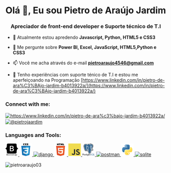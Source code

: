 <h1 align="center">Olá 👋, Eu sou Pietro de Araújo Jardim</h1>
<h3 align="center">Apreciador de front-end developer e Suporte técnico de T.I</h3>

- 🌱 Atualmente estou apredendo **Javascript, Python, HTML5 e CSS3**

- 💬 Me pergunte sobre **Power BI, Excel, JavaScript, HTML5,Python e CSS3**

- 📫 Você me acha através do e-mail **pietroaraujo4546@gmail.com**

- 📄 Tenho experiências com suporte ténico de T.I e estou me aperfeiçoando na Programação [https://www.linkedin.com/in/pietro-de-ara%C3%BAjo-jardim-b4013922a/](https://www.linkedin.com/in/pietro-de-ara%C3%BAjo-jardim-b4013922a/)

<h3 align="left">Connect with me:</h3>
<p align="left">
<a href="https://linkedin.com/in/https://www.linkedin.com/in/pietro-de-ara%c3%bajo-jardim-b4013922a/" target="blank"><img align="center" src="https://raw.githubusercontent.com/rahuldkjain/github-profile-readme-generator/master/src/images/icons/Social/linked-in-alt.svg" alt="https://www.linkedin.com/in/pietro-de-ara%c3%bajo-jardim-b4013922a/" height="30" width="40" /></a>
<a href="https://instagram.com/@pietrojaardim" target="blank"><img align="center" src="https://raw.githubusercontent.com/rahuldkjain/github-profile-readme-generator/master/src/images/icons/Social/instagram.svg" alt="@pietrojaardim" height="30" width="40" /></a>
</p>

<h3 align="left">Languages and Tools:</h3>
<p align="left"> <a href="https://getbootstrap.com" target="_blank" rel="noreferrer"> <img src="https://raw.githubusercontent.com/devicons/devicon/master/icons/bootstrap/bootstrap-plain-wordmark.svg" alt="bootstrap" width="40" height="40"/> </a> <a href="https://www.w3schools.com/css/" target="_blank" rel="noreferrer"> <img src="https://raw.githubusercontent.com/devicons/devicon/master/icons/css3/css3-original-wordmark.svg" alt="css3" width="40" height="40"/> </a> <a href="https://www.djangoproject.com/" target="_blank" rel="noreferrer"> <img src="https://cdn.worldvectorlogo.com/logos/django.svg" alt="django" width="40" height="40"/> </a> <a href="https://www.w3.org/html/" target="_blank" rel="noreferrer"> <img src="https://raw.githubusercontent.com/devicons/devicon/master/icons/html5/html5-original-wordmark.svg" alt="html5" width="40" height="40"/> </a> <a href="https://developer.mozilla.org/en-US/docs/Web/JavaScript" target="_blank" rel="noreferrer"> <img src="https://raw.githubusercontent.com/devicons/devicon/master/icons/javascript/javascript-original.svg" alt="javascript" width="40" height="40"/> </a> <a href="https://www.postgresql.org" target="_blank" rel="noreferrer"> <img src="https://raw.githubusercontent.com/devicons/devicon/master/icons/postgresql/postgresql-original-wordmark.svg" alt="postgresql" width="40" height="40"/> </a> <a href="https://postman.com" target="_blank" rel="noreferrer"> <img src="https://www.vectorlogo.zone/logos/getpostman/getpostman-icon.svg" alt="postman" width="40" height="40"/> </a> <a href="https://www.python.org" target="_blank" rel="noreferrer"> <img src="https://raw.githubusercontent.com/devicons/devicon/master/icons/python/python-original.svg" alt="python" width="40" height="40"/> </a> <a href="https://www.sqlite.org/" target="_blank" rel="noreferrer"> <img src="https://www.vectorlogo.zone/logos/sqlite/sqlite-icon.svg" alt="sqlite" width="40" height="40"/> </a> </p>

<p><img align="center" src="https://github-readme-stats.vercel.app/api/top-langs?username=pietroaraujo03&show_icons=true&locale=en&layout=compact" alt="pietroaraujo03" /></p>


<!---
- 👋 Hi, I’m @pietroaraujo03
- 👀 I’m interested in ...
- 🌱 I’m currently learning ...
- 💞️ I’m looking to collaborate on ...
- 📫 How to reach me ...

pietroaraujo03/pietroaraujo03 is a ✨ special ✨ repository because its `README.md` (this file) appears on your GitHub profile.
You can click the Preview link to take a look at your changes.
--->
